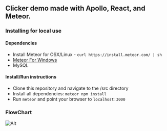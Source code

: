 ## Clicker demo made with Apollo, React, and Meteor.
### Installing for local use
#### Dependencies
  * Install Meteor for OSX/Linux - `curl https://install.meteor.com/ | sh`
  * [Meteor For Windows](https://www.meteor.com/install, "Meteor for Windows")
  * MySQL
#### Install/Run instructions
  * Clone this repository and navigate to the /src directory
  * Install all dependencies: `meteor npm install`
  * Run `meteor` and point your browser to `localhost:3000`
### FlowChart
![Alt](ARM_clicker_flowchart.png)
